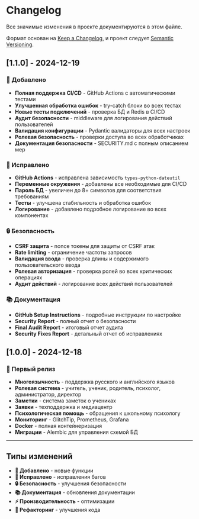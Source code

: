 # Changelog

Все значимые изменения в проекте документируются в этом файле.

Формат основан на [Keep a Changelog](https://keepachangelog.com/ru/1.0.0/),
и проект следует [Semantic Versioning](https://semver.org/lang/ru/).

## [1.1.0] - 2024-12-19

### 🚀 Добавлено
- **Полная поддержка CI/CD** - GitHub Actions с автоматическими тестами
- **Улучшенная обработка ошибок** - try-catch блоки во всех тестах
- **Новые тесты подключений** - проверка БД и Redis в CI/CD
- **Аудит безопасности** - middleware для логирования действий пользователей
- **Валидация конфигурации** - Pydantic валидаторы для всех настроек
- **Ролевая безопасность** - проверки доступа во всех обработчиках
- **Документация безопасности** - SECURITY.md с полным описанием мер

### 🔧 Исправлено
- **GitHub Actions** - исправлена зависимость `types-python-dateutil`
- **Переменные окружения** - добавлены все необходимые для CI/CD
- **Пароль БД** - увеличен до 8+ символов для соответствия требованиям
- **Тесты** - улучшена стабильность и обработка ошибок
- **Логирование** - добавлено подробное логирование во всех компонентах

### 🔒 Безопасность
- **CSRF защита** - nonce токены для защиты от CSRF атак
- **Rate limiting** - ограничение частоты запросов
- **Валидация ввода** - проверка длины и содержимого пользовательского ввода
- **Ролевая авторизация** - проверка ролей во всех критических операциях
- **Аудит действий** - логирование всех действий пользователей

### 📚 Документация
- **GitHub Setup Instructions** - подробные инструкции по настройке
- **Security Report** - полный отчет о безопасности
- **Final Audit Report** - итоговый отчет аудита
- **Security Fixes Report** - детальный отчет об исправлениях

## [1.0.0] - 2024-12-18

### 🎉 Первый релиз
- **Многоязычность** - поддержка русского и английского языков
- **Ролевая система** - учитель, ученик, родитель, психолог, администратор, директор
- **Заметки** - система заметок о учениках
- **Заявки** - техподдержка и медиацентр
- **Психологическая помощь** - обращения к школьному психологу
- **Мониторинг** - GlitchTip, Prometheus, Grafana
- **Docker** - полная контейнеризация
- **Миграции** - Alembic для управления схемой БД

---

## Типы изменений

- **🚀 Добавлено** - новые функции
- **🔧 Исправлено** - исправления багов
- **🔒 Безопасность** - улучшения безопасности
- **📚 Документация** - обновления документации
- **⚡ Производительность** - оптимизации
- **🧹 Рефакторинг** - улучшения кода 